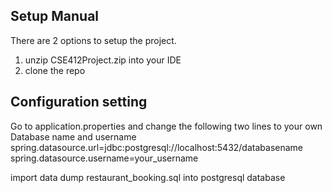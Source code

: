 ## Setup Manual
There are 2 options to setup the project.
1. unzip CSE412Project.zip into your IDE
2. clone the repo 

## Configuration setting 
Go to application.properties and change the following two lines to your own Database name and username 
spring.datasource.url=jdbc:postgresql://localhost:5432/databasename
spring.datasource.username=your_username

import data dump restaurant_booking.sql into postgresql database 


